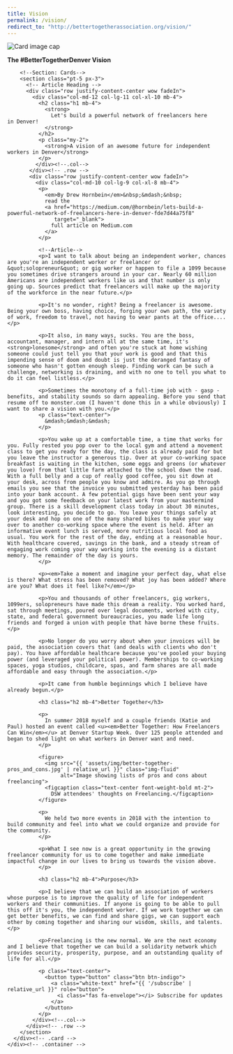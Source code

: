 ```yaml
---
title: Vision
permalink: /vision/
redirect_to: "http://bettertogetherassociation.org/vision/"
---
```

  <!--Main layout-->
  <main class="mt-5 pt-5">
    <div class="container">
      <div class="card m-3">
        <img class="card-img-top" src="{{ 'assets/img/ethan-weil-unsplash.jpg' | relative_url }}" alt="Card image cap">
        <section class="wow fadeIn m-2 card-img-overlay text-right" id="intro">
          <p>
            <strong>The #BetterTogetherDenver Vision</strong>
          </p>
        </section>

        <!--Section: Cards-->
        <section class="pt-5 px-3">
          <!-- Article Heading -->
          <div class="row justify-content-center wow fadeIn">
            <div class="col-md-12 col-lg-11 col-xl-10 mb-4">
              <h2 class="h1 mb-4">
                <strong>
                  Let's build a powerful network of freelancers here in Denver!
                </strong>
              </h2>
              <p class="my-2">
                <strong>A vision of an awesome future for independent workers in Denver</strong>
              </p>
             </div><!--.col-->
           </div><!-- .row -->
           <div class="row justify-content-center wow fadeIn">
             <div class="col-md-10 col-lg-9 col-xl-8 mb-4">
              <p>
                <em>By Drew Hornbein</em>&nbsp;&mdash;&nbsp;
                read the
                <a href="https://medium.com/@hornbein/lets-build-a-powerful-network-of-freelancers-here-in-denver-fde7d44a75f8"
                   target="_blank">
                  full article on Medium.com
                </a>
              </p>

              <!--Article-->
              <p>I want to talk about being an independent worker, chances are you're an independent worker or freelancer or &quot;solopreneur&quot; or gig worker or happen to file a 1099 because you sometimes drive strangers around in your car. Nearly 60 million Americans are independent workers like us and that number is only going up. Sources predict that freelancers will make up the majority of the workforce in the near future.</p>

              <p>It's no wonder, right? Being a freelancer is awesome. Being your own boss, having choice, forging your own path, the variety of work, freedom to travel, not having to wear pants at the office....</p>

              <p>It also, in many ways, sucks. You are the boss, accountant, manager, and intern all at the same time, it's <strong>lonesome</strong> and often you're stuck at home wishing someone could just tell you that your work is good and that this impending sense of doom and doubt is just the deranged fantasy of someone who hasn't gotten enough sleep. Finding work can be such a challenge, networking is draining, and with no one to tell you what to do it can feel listless.</p>

              <p>Sometimes the monotony of a full-time job with - gasp - benefits, and stability sounds so darn appealing. Before you send that resume off to monster.com (I haven't done this in a while obviously) I want to share a vision with you.</p>
              <p class="text-center">
                &mdash;&mdash;&mdash;
              </p>

              <p>You wake up at a comfortable time, a time that works for you. Fully rested you pop over to the local gym and attend a movement class to get you ready for the day, the class is already paid for but you leave the instructor a generous tip. Over at your co-working space breakfast is waiting in the kitchen, some eggs and greens (or whatever you love) from that little farm attached to the school down the road. With a full belly and a cup of really good coffee, you sit down at your desk, across from people you know and admire. As you go through emails you see that the invoice you submitted yesterday has been paid into your bank account. A few potential gigs have been sent your way and you got some feedback on your latest work from your mastermind group. There is a skill development class today in about 30 minutes, look interesting, you decide to go. You leave your things safely at your desk and hop on one of the many shared bikes to make your way over to another co-working space where the event is held. After an informative event lunch is served, more nutritious local food as usual. You work for the rest of the day, ending at a reasonable hour. With healthcare covered, savings in the bank, and a steady stream of engaging work coming your way working into the evening is a distant memory. The remainder of the day is yours.
              </p>

              <p><em>Take a moment and imagine your perfect day, what else is there? What stress has been removed? What joy has been added? Where are you? What does it feel like?</em></p>

              <p>You and thousands of other freelancers, gig workers, 1099ers, solopreneurs have made this dream a reality. You worked hard, sat through meetings, poured over legal documents, worked with city, state, and federal government bureaucracies, you made life long friends and forged a union with people that have borne these fruits.</p>

              <p>No longer do you worry about when your invoices will be paid, the association covers that (and deals with clients who don't pay). You have affordable healthcare because you've pooled your buying power (and leveraged your political power). Memberships to co-working spaces, yoga studios, childcare, spas, and farm shares are all made affordable and easy through the association.</p>

              <p>It came from humble beginnings which I believe have already begun.</p>

              <h3 class="h2 mb-4">Better Together</h3>

              <p>
                In summer 2018 myself and a couple friends (Katie and Paul) hosted an event called <u><em>Better Together: How Freelancers Can Win</em></u> at Denver Startup Week. Over 125 people attended and began to shed light on what workers in Denver want and need.
              </p>

              <figure>
                <img src="{{ 'assets/img/better-together-pros_and_cons.jpg' | relative_url }}" class="img-fluid"
                     alt="Image showing lists of pros and cons about freelancing">
                <figcaption class="text-center font-weight-bold mt-2">
                  DSW attendees' thoughts on Freelancing.</figcaption>
              </figure>

              <p>
                We held two more events in 2018 with the intention to build community and feel into what we could organize and provide for the community.
              </p>

              <p>What I see now is a great opportunity in the growing freelancer community for us to come together and make immediate impactful change in our lives to bring us towards the vision above.
              </p>

              <h3 class="h2 mb-4">Purpose</h3>

              <p>I believe that we can build an association of workers whose purpose is to improve the quality of life for independent workers and their communities. If anyone is going to be able to pull this off it's you, the independent worker. If we work together we can get better benefits, we can find and share gigs, we can support each other by coming together and sharing our wisdom, skills, and talents.</p>

              <p>Freelancing is the new normal. We are the next economy and I believe that together we can build a solidarity network which provides security, prosperity, purpose, and an outstanding quality of life for all.</p>

              <p class="text-center">
                <button type="button" class="btn btn-indigo">
                  <a class="white-text" href="{{ '/subscribe' | relative_url }}" role="button">
                    <i class="fas fa-envelope"></i> Subscribe for updates
                  </a>
                </button>
              </p>
            </div><!--.col-->
          </div><!-- .row -->
        </section>
      </div><!-- .card -->
    </div><!-- .container -->
  </main><!--Main layout-->
